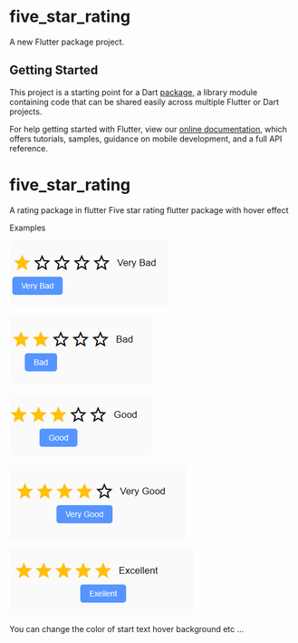 # five_star_rating

A new Flutter package project.

## Getting Started

This project is a starting point for a Dart
[package](https://flutter.dev/developing-packages/),
a library module containing code that can be shared easily across
multiple Flutter or Dart projects.

For help getting started with Flutter, view our 
[online documentation](https://flutter.dev/docs), which offers tutorials, 
samples, guidance on mobile development, and a full API reference.


# five_star_rating
A rating package in flutter
Five star rating flutter package with hover effect

Examples

![one rating on hover](https://raw.githubusercontent.com/gagsy/five_star_rating/master/vbadrating.png)

![two rating on hover](https://raw.githubusercontent.com/gagsy/five_star_rating/master/badrating.png)

![two rating on hover](https://raw.githubusercontent.com/gagsy/five_star_rating/master/goodrating.png)

![two rating on hover](https://raw.githubusercontent.com/gagsy/five_star_rating/master/vgoodrating.png)

![two rating on hover](https://raw.githubusercontent.com/gagsy/five_star_rating/master/exrating.png)

You can change the color of start text hover background etc ...
